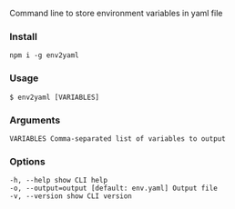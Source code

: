 Command line to store environment variables in yaml file

### Install
```
npm i -g env2yaml
```

### Usage

```
$ env2yaml [VARIABLES]
```

### Arguments

```
VARIABLES Comma-separated list of variables to output
```

### Options

```
-h, --help show CLI help
-o, --output=output [default: env.yaml] Output file
-v, --version show CLI version
```
